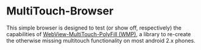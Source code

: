 MultiTouch-Browser
==================

This simple browser is designed to test (or show off, respectively) the capabilities of [WebView-MultiTouch-PolyFill (WMP)](https://github.com/Philzen/WebView-MultiTouch-Polyfill), a library to re-create the otherwise missing multitouch functionality on most android 2.x phones.



